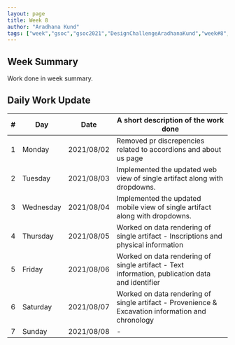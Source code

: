 ```yaml
---
layout: page
title: Week 8
author: "Aradhana Kund"
tags: ["week","gsoc","gsoc2021","DesignChallengeAradhanaKund","week#8","eval#2"]
---
```


## Week Summary

 
Work done in week summary.

## Daily Work Update

|\#|Day|Date|A short description of the work done|  
|---	|---	|---	|---	|  
|1   	| Monday 	|   2021/08/02	| Removed pr discrepencies related to accordions and about us page |  
|2   	| Tuesday  	|   2021/08/03	| Implemented the updated web view of single artifact along with dropdowns.	|  
|3   	| Wednesday  	|  2021/08/04 	| Implemented the updated mobile view of single artifact along with dropdowns. |  
|4   	| Thursday  	|   2021/08/05 | Worked on data rendering of single artifact - Inscriptions and physical information |  
|5   	| Friday  	|   2021/08/06	| Worked on data rendering of single artifact - Text information, publication data and identifier |  
|6   	| Saturday  	|   2021/08/07	| Worked on data rendering of single artifact - Provenience & Excavation information and chronology	|  
|7   	| Sunday  	|   2021/08/08	| - |  
